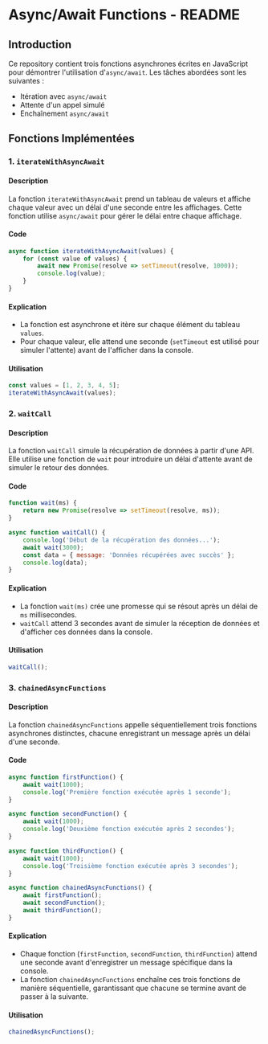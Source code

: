# Async/Await Functions - README

## Introduction

Ce repository contient trois fonctions asynchrones écrites en JavaScript pour démontrer l'utilisation d'`async/await`. Les tâches abordées sont les suivantes :
- Itération avec `async/await`
- Attente d'un appel simulé
- Enchaînement `async/await`

## Fonctions Implémentées

### 1. `iterateWithAsyncAwait`

#### Description
La fonction `iterateWithAsyncAwait` prend un tableau de valeurs et affiche chaque valeur avec un délai d'une seconde entre les affichages. Cette fonction utilise `async/await` pour gérer le délai entre chaque affichage.

#### Code

```javascript
async function iterateWithAsyncAwait(values) {
    for (const value of values) {
        await new Promise(resolve => setTimeout(resolve, 1000));
        console.log(value);
    }
}
```

#### Explication
- La fonction est asynchrone et itère sur chaque élément du tableau `values`.
- Pour chaque valeur, elle attend une seconde (`setTimeout` est utilisé pour simuler l'attente) avant de l'afficher dans la console.

#### Utilisation

```javascript
const values = [1, 2, 3, 4, 5];
iterateWithAsyncAwait(values);
```

### 2. `waitCall`

#### Description
La fonction `waitCall` simule la récupération de données à partir d'une API. Elle utilise une fonction de `wait` pour introduire un délai d'attente avant de simuler le retour des données.

#### Code

```javascript
function wait(ms) {
    return new Promise(resolve => setTimeout(resolve, ms));
}

async function waitCall() {
    console.log('Début de la récupération des données...');
    await wait(3000);
    const data = { message: 'Données récupérées avec succès' };
    console.log(data);
}
```

#### Explication
- La fonction `wait(ms)` crée une promesse qui se résout après un délai de `ms` millisecondes.
- `waitCall` attend 3 secondes avant de simuler la réception de données et d'afficher ces données dans la console.

#### Utilisation

```javascript
waitCall();
```

### 3. `chainedAsyncFunctions`

#### Description
La fonction `chainedAsyncFunctions` appelle séquentiellement trois fonctions asynchrones distinctes, chacune enregistrant un message après un délai d'une seconde.

#### Code

```javascript
async function firstFunction() {
    await wait(1000);
    console.log('Première fonction exécutée après 1 seconde');
}

async function secondFunction() {
    await wait(1000);
    console.log('Deuxième fonction exécutée après 2 secondes');
}

async function thirdFunction() {
    await wait(1000);
    console.log('Troisième fonction exécutée après 3 secondes');
}

async function chainedAsyncFunctions() {
    await firstFunction();
    await secondFunction();
    await thirdFunction();
}
```

#### Explication
- Chaque fonction (`firstFunction`, `secondFunction`, `thirdFunction`) attend une seconde avant d'enregistrer un message spécifique dans la console.
- La fonction `chainedAsyncFunctions` enchaîne ces trois fonctions de manière séquentielle, garantissant que chacune se termine avant de passer à la suivante.

#### Utilisation

```javascript
chainedAsyncFunctions();
```

